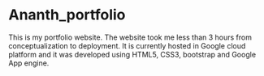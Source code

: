 # Ananth_portfolio
This is my portfolio website. The website took me less than 3 hours from conceptualization to deployment. It is currently hosted in Google cloud platform and it was developed using HTML5, CSS3, bootstrap and Google App engine.
